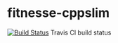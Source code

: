 fitnesse-cppslim
================

[![Build Status](https://travis-ci.org/AIM360/fitnesse-cppslim.png)](https://travis-ci.org/AIM360/fitnesse-cppslim) Travis CI build status
